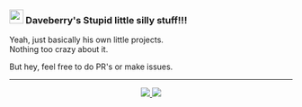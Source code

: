 <h3>
    <img src="https://daveberry.netlify.app/daveberry/dave.png" width=25>
    Daveberry's Stupid little silly stuff!!!
</h3>

Yeah, just basically his own little projects. <br>
Nothing too crazy about it.

But hey, feel free to do PR's or make issues.

---

<div align="center">
  <a href="https://github.com/anuraghazra/github-readme-stats"target="_blank">
    <img src="https://github-readme-stats.vercel.app/api/wakatime?username=Daveberry&theme=tokyonight&layout=compact" class="center">
    <img src="https://github-readme-stats.vercel.app/api?username=daveberrys&theme=tokyonight&layout=compact" class="center">
  </a>
</div>
